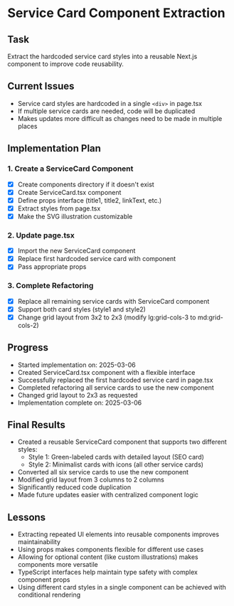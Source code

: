 # Service Card Component Extraction

## Task
Extract the hardcoded service card styles into a reusable Next.js component to improve code reusability.

## Current Issues
- Service card styles are hardcoded in a single `<div>` in page.tsx
- If multiple service cards are needed, code will be duplicated
- Makes updates more difficult as changes need to be made in multiple places

## Implementation Plan

### 1. Create a ServiceCard Component
- [X] Create components directory if it doesn't exist
- [X] Create ServiceCard.tsx component
- [X] Define props interface (title1, title2, linkText, etc.)
- [X] Extract styles from page.tsx
- [X] Make the SVG illustration customizable

### 2. Update page.tsx
- [X] Import the new ServiceCard component
- [X] Replace first hardcoded service card with component
- [X] Pass appropriate props

### 3. Complete Refactoring
- [X] Replace all remaining service cards with ServiceCard component
- [X] Support both card styles (style1 and style2)
- [X] Change grid layout from 3x2 to 2x3 (modify lg:grid-cols-3 to md:grid-cols-2)

## Progress
- Started implementation on: 2025-03-06
- Created ServiceCard.tsx component with a flexible interface
- Successfully replaced the first hardcoded service card in page.tsx
- Completed refactoring all service cards to use the new component
- Changed grid layout to 2x3 as requested
- Implementation complete on: 2025-03-06

## Final Results
- Created a reusable ServiceCard component that supports two different styles:
  - Style 1: Green-labeled cards with detailed layout (SEO card)
  - Style 2: Minimalist cards with icons (all other service cards)
- Converted all six service cards to use the new component
- Modified grid layout from 3 columns to 2 columns
- Significantly reduced code duplication
- Made future updates easier with centralized component logic

## Lessons
- Extracting repeated UI elements into reusable components improves maintainability
- Using props makes components flexible for different use cases
- Allowing for optional content (like custom illustrations) makes components more versatile
- TypeScript interfaces help maintain type safety with complex component props
- Using different card styles in a single component can be achieved with conditional rendering
